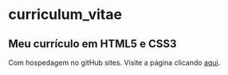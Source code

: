 # curriculum_vitae
## Meu currículo em HTML5 e CSS3
Com hospedagem no gitHub sites.
Visite a página clicando [aqui](https://heltonbvalim.github.io/curriculo).
